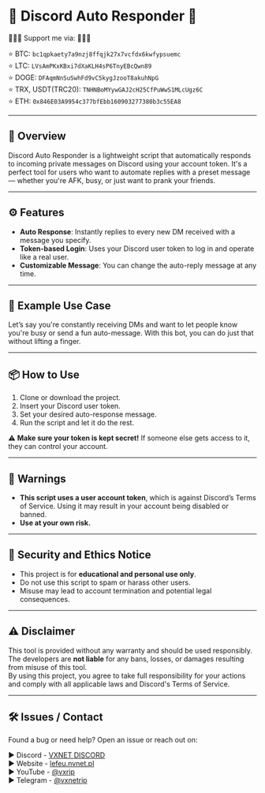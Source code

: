 # 🤖 **Discord Auto Responder** 🤖

💖💖💖 Support me via: 💖💖💖

⭐ BTC: ```bc1qpkaety7a9nzj8ffqjk27x7vcfdx6kwfypsuemc```  
⭐ LTC: ```LVsAmPKxKBxi7dXaKLH4sP6TnyEBcQwn89```  
⭐ DOGE: ```DFAqmNnSuSwhFd9vC5kygJzooT8akuhNpG```  
⭐ TRX, USDT(TRC20): ```TNHNBoMYywGAJ2cH25CfPuWwS1MLcUgz6C```  
⭐ ETH: ```0x846E03A9954c377bfEbb160903277380b3c55EA8```

---

## 🏁 Overview
Discord Auto Responder is a lightweight script that automatically responds to incoming private messages on Discord using your account token. It's a perfect tool for users who want to automate replies with a preset message — whether you're AFK, busy, or just want to prank your friends.

---

## ⚙️ Features
- **Auto Response**: Instantly replies to every new DM received with a message you specify.
- **Token-based Login**: Uses your Discord user token to log in and operate like a real user.
- **Customizable Message**: You can change the auto-reply message at any time.

---

## 💬 Example Use Case
Let’s say you're constantly receiving DMs and want to let people know you're busy or send a fun auto-message. With this bot, you can do just that without lifting a finger.

---

## 📦 How to Use
1. Clone or download the project.
2. Insert your Discord user token.
3. Set your desired auto-response message.
4. Run the script and let it do the rest.

⚠️ **Make sure your token is kept secret!** If someone else gets access to it, they can control your account.

---

## 🛑 Warnings
- **This script uses a user account token**, which is against Discord’s Terms of Service. Using it may result in your account being disabled or banned.  
- **Use at your own risk.**

---

## 🧪 Security and Ethics Notice
- This project is for **educational and personal use only**.
- Do not use this script to spam or harass other users.
- Misuse may lead to account termination and potential legal consequences.

---

## ⚠️ Disclaimer
This tool is provided without any warranty and should be used responsibly. The developers are **not liable** for any bans, losses, or damages resulting from misuse of this tool.  
By using this project, you agree to take full responsibility for your actions and comply with all applicable laws and Discord's Terms of Service.

---

## 🛠️ Issues / Contact
Found a bug or need help? Open an issue or reach out on:

▶️ Discord - [VXNET DISCORD](https://discord.gg/HmGHGww2kY)  
▶️ Website - [lefeu.nvnet.pl](http://lefeu.nvnet.pl)  
▶️ YouTube - [@vxrip](https://youtube.com/@vxrip)  
▶️ Telegram - [@vxnetrip](https://t.me/vxnetrip)
